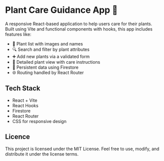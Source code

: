 # Plant Care Guidance App 🌿

A responsive React-based application to help users care for their plants. Built using Vite and functional components with hooks, this app includes features like:

- 🌱 Plant list with images and names
- 🔍 Search and filter by plant attributes
- ➕ Add new plants via a validated form
- 📄 Detailed plant view with care instructions
- 🔄 Persistent data using Firestore
- 🌐 Routing handled by React Router

## Tech Stack

- React + Vite
- React Hooks
- Firestore
- React Router
- CSS for responsive design

## Licence

This project is licensed under the MIT License. Feel free to use, modify, and distribute it under the license terms.
